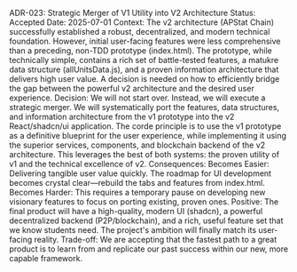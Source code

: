 ADR-023: Strategic Merger of V1 Utility into V2 Architecture
Status: Accepted
Date: 2025-07-01
Context:
The v2 architecture (APStat Chain) successfully established a robust, decentralized, and modern technical foundation. However, initial user-facing features were less comprehensive than a preceding, non-TDD prototype (index.html). The prototype, while technically simple, contains a rich set of battle-tested features, a matukre data structure (allUnitsData.js), and a proven information architecture that delivers high user value. A decision is needed on how to efficiently bridge the gap between the powerful v2 architecture and the desired user experience.
Decision:
We will not start over. Instead, we will execute a strategic merger. We will systematically port the features, data structures, and information architecture from the v1 prototype into the v2 React/shadcn/ui application. The corde principle is to use the v1 prototype as a definitive blueprint for the user experience, while implementing it using the superior services, components, and blockchain backend of the v2 architecture. This leverages the best of both systems: the proven utility of v1 and the technical excellence of v2.
Consequences:
Becomes Easier: Delivering tangible user value quickly. The roadmap for UI development becomes crystal clear—rebuild the tabs and features from index.html.
Becomes Harder: This requires a temporary pause on developing new visionary features to focus on porting existing, proven ones.
Positive: The final product will have a high-quality, modern UI (shadcn), a powerful decentralized backend (P2P/blockchain), and a rich, useful feature set that we know students need. The project's ambition will finally match its user-facing reality.
Trade-off: We are accepting that the fastest path to a great product is to learn from and replicate our past success within our new, more capable framework.